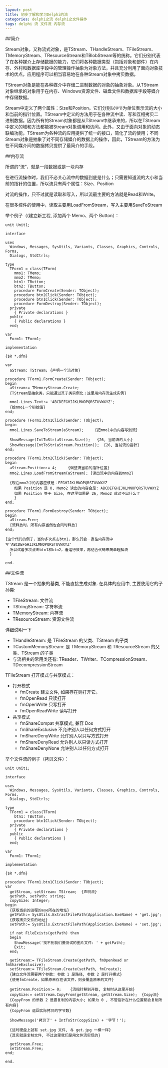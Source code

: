 ```yaml
---
layout: post
title: 初步了解和学习Delphi的流
categories: delphi之流 delphi之文件操作
tags: delphi 流 文件流 内存流
---
```


##简介

Stream对象，又称流式对象，是TStream、THandleStream、TFileStream、TMemoryStream、TResourceStream和TBlobStream等的统称。它们分别代表了在各种媒介上存储数据的能力，它们将各种数据类型（包括对象和部件）在内存、外村和数据库字段中的管理操作抽象为对象方法，并且充分利用了面向对象技术的优点，应用程序可以相当容易地在各种Stream对象中拷贝数据。

TStream对象是能在各种媒介中存储二进制数据的对象的抽象对象。从TStream对象继承的对象用于在内存、Windows资源文件、磁盘文件和数据库字段等媒介中存储数据。

Stream中定义了两个属性：Size和Position。它们分别以`字节`为单位表示流的大小和当前的指针位置。TStream中定义的方法用于在各种流中读、写和互相拷贝二进制数据。因为所有的Stream对象都是从TStream中继承来的，所以在TStream中定义的域和方法都能被Stream对象调用和访问。此外，又由于面向对象的动态联编功能，TStream为各种流的应用提供了统一的接口，简化了流的使用；不同Stream对象是抽象了对不同存储媒介的数据上的操作，因此，TStream的方法为在不同媒介间的数据拷贝提供了最简介的手段。

##内存流

所谓的“流”，就是一段数据或是一块内存

在进行流操作时，我们不必关心流中的数据到底是什么；只需要知道流的大小和当前的指针的位置，所以流只有两个属性：Size、Position

对流的操作，只不过就是读取和写入，所以流最主要的方法就是Read和Write。

在很多控件的使用中，读取主要用LoadFromStream，写入主要用SaveToStream

举个例子（(建立新工程, 添加两个 Memo、两个 Button）：

```
unit Unit1;

interface

uses
  Windows, Messages, SysUtils, Variants, Classes, Graphics, Controls, Forms,
  Dialogs, StdCtrls;

type
  TForm1 = class(TForm)
    mmo1: TMemo;
    mmo2: TMemo;
    btn1: TButton;
    btn2: TButton;
    procedure FormCreate(Sender: TObject);
    procedure btn2Click(Sender: TObject);
    procedure btn1Click(Sender: TObject);
    procedure FormDestroy(Sender: TObject);
  private
    { Private declarations }
  public
    { Public declarations }
  end;

var
  Form1: TForm1;

implementation

{$R *.dfm}

var
  aStream: TStream; {声明一个流对象}

procedure TForm1.FormCreate(Sender: TObject);
begin
  aStream:= TMemoryStream.Create;
  {TStream是抽象类，只能通过其子类实例化；这里用内存流生成实例}

  mmo1.Lines.Text:= 'ABCDEFGHIJKLMNOPQRSTUVWXYZ';
  {给mmo1一个初始值}
end;

procedure TForm1.btn1Click(Sender: TObject);
begin
  mmo1.Lines.SaveToStream(aStream);     {把mmo1中的内容写到流}

  ShowMessage(IntToStr(aStream.Size));   {26, 当前流的大小}
  ShowMessage(IntToStr(aStream.Position));  {26, 当前流的指针}
end;

procedure TForm1.btn2Click(Sender: TObject);
begin
  aStream.Position:= 4;     {调整流当前的指针位置}
  mmo2.Lines.LoadFromStream(aStream); {读出流中的内容到mmo2}

  {现在mmo2中的内容应该是：EFGHIJKLMNOPQRSTUVWXYZ
    如果 Position 是 0, Memo2 读出的内容会是: ABCDEFGHIJKLMNOPQRSTUVWXYZ
    如果 Position 等于 Size, 在这里如果是 26, Memo2 就读不出什么了
    }
end;

procedure TForm1.FormDestroy(Sender: TObject);
begin
  aStream.Free;
  {流释放时，所有内存当然也会同时释放}
end;

{这个代码的例子，当你多次点击btn1，那么其会一直往内存流中写'ABCDEFGHIJKLMNOPQRSTUVWXYZ'
  所以试着多次点击btn1和btn2，看运行效果，再结合代码来简单理解流
  }

end.
```

##文件流

TStream 是一个抽象的基类, 不能直接生成对象. 在具体的应用中, 主要使用它的子孙类:

* TFileStream: 文件流
* TStringStream: 字符串流
* TMemoryStream: 内存流
* TResourceStream: 资源文件流

详细说明一下

* THandleStream: 是 TFileStream 的父类、TStream 的子类
* TCustomMemoryStream: 是 TMemoryStream 和 TResourceStream 的父类、TStream 的子类
* 与流相关的常用类还有: TReader、TWriter、TCompressionStream、TDecompressionStream

TFileStream 打开模式与共享模式：

* 打开模式
  * fmCreate  		    建立文件, 如果存在则打开它。
  * fmOpenRead 		    只读打开
  * fmOpenWrite 		  只写打开
  * fmOpenReadWrite 	读写打开
* 共享模式
  * fmShareCompat 		  共享模式, 兼容 Dos
  * fmShareExclusive  	不允许别人以任何方式打开
  * fmShareDenyWrite  	允许别人以只写方式打开
  * fmShareDenyRead 		允许别人以只读方式打开
  * fmShareDenyNone 		允许别人以任何方式打开

举个文件流的例子（拷贝文件）：

```
unit Unit1;

interface

uses
  Windows, Messages, SysUtils, Variants, Classes, Graphics, Controls, Forms,
  Dialogs, StdCtrls;

type
  TForm1 = class(TForm)
    btn1: TButton;
    procedure btn1Click(Sender: TObject);
  private
    { Private declarations }
  public
    { Public declarations }
  end;

var
  Form1: TForm1;

implementation

{$R *.dfm}

procedure TForm1.btn1Click(Sender: TObject);
var
  getStream, setStream: TStream;  {声明流}
  getPath, setPath: string;
  copySize: Integer;
begin
  {获取当前的进程的exe所在的地址}
  getPath:= SysUtils.ExtractFilePath(Application.ExeName) + 'get.jpg';
  {获取拷贝文件的地址}
  setPath:= SysUtils.ExtractFilePath(Application.ExeName) + 'set.jpg';

  if not FileExists(getPath) then
  begin
    ShowMessage('找不到我们要测试的图片文件: ' + getPath);
    Exit;
  end;

  getStream:= TFileStream.Create(getPath, fmOpenRead or fmShareExclusive);
  setStream:= TFileStream.Create(setPath, fmCreate);
  {建立文件流需要两个参数: 参数 1 是路径, 参数 2 是打开模式}
  {使用fmCreate，如果原来存在该文件，则会覆盖原来的文件}

  getStream.Position:= 0;    {流指针移到开始, 复制时从这里开始}
  copySize:= setStream.CopyFrom(getStream, getStream.Size);  {Copy流}
  {CopyFrom 的参数 2 是要复制的内容大小; 如果为 0 , 不管指针在什么位置都会复制所有内容}
  {CopyFrom 返回实际拷贝的字节数}

  ShowMessage('拷贝了' + IntToStr(copySize) + '字节！');

  {这时硬盘上就有 set.jpg 文件, 与 get.jpg 一模一样}
  {其实就是复制文件, 不过这里我们是用文件流实现的}

  getStream.Free;
  setStream.Free;
end;

end.
```
